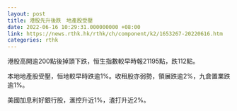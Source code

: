 ```yaml
---
layout: post
title: 港股先升後跌　地產股受壓
date: 2022-06-16 10:29:31.000000000 +08:00
link: https://news.rthk.hk/rthk/ch/component/k2/1653267-20220616.htm
categories: rthk
---
```


港股高開逾200點後掉頭下跌，恒生指數較早時報21195點，跌112點。

本地地產股受壓，恒地較早時跌逾1%。收租股亦弱勢，領展跌逾2%，九倉置業跌逾1%。

美國加息利好銀行股，滙控升近1%，渣打升近2%。
